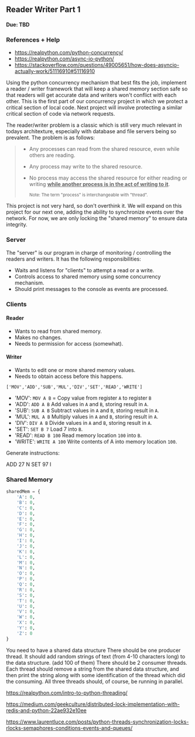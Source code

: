 ## Reader Writer Part 1

#### Due: TBD

### References + Help

-   https://realpython.com/python-concurrency/
-   https://realpython.com/async-io-python/
-   https://stackoverflow.com/questions/49005651/how-does-asyncio-actually-work/51116910#51116910

Using the python concurrency mechanism that best fits the job, implement a reader / writer framework that will keep a shared memory section safe so that readers will get accurate data and writers won't conflict with each other. This is the first part of our concurrency project in which we protect a critical section of local code. Next project will involve protecting a similar critical section of code via network requests.

The reader/writer problem is a classic which is still very much relevant in todays architexture, especially with database and file servers being so prevalent. The problem is as follows:

> -   Any processes can read from the shared resource, even while others are reading.
> -   Any process may write to the shared resource.
> -   No process may access the shared resource for either reading or writing <ins>**while another process is in the act of writing to it**</ins>.
>
>     <sub>Note: The term "process" is interchangeable with "thread".</sub>

This project is not very hard, so don't overthink it. We will expand on this project for our next one, adding the ability to synchronize events over the network. For now, we are only locking the "shared memory" to ensure data integrity.

### Server

The "server" is our program in charge of monitoring / controlling the readers and writers. It has the following responsibilities:

-   Waits and listens for "clients" to attempt a read or a write.
-   Controls access to shared memory using some concurrency mechanism.
-   Should print messages to the console as events are processed.

### Clients

#### Reader

-   Wants to read from shared memory.
-   Makes no changes.
-   Needs to permission for access (somewhat).

#### Writer

-   Wants to edit one or more shared memory values.
-   Needs to obtain access before this happens.

```
['MOV','ADD','SUB','MUL','DIV','SET','READ','WRITE']
```

-   'MOV': `MOV A B` = Copy value from register `A` to register `B`
-   'ADD': `ADD A B` Add values in `A` and `B`, storing result in `A`.
-   'SUB': `SUB A B` Subtract values in `A` and `B`, storing result in `A`.
-   'MUL': `MUL A B` Multiply values in `A` and `B`, storing result in `A`.
-   'DIV': `DIV A B` Divide values in `A` and `B`, storing result in `A`.
-   'SET': `SET B 7` Load 7 into `B`.
-   'READ': `READ B 100` Read memory location `100` into `B`.
-   'WRITE': `WRITE A 100` Write contents of A into memory location `100`.

Generate instructions:

ADD 27 N
SET 97 I

### Shared Memory

```python
sharedMem = {
    'A': 0,
    'B': 0,
    'C': 0,
    'D': 0,
    'E': 0,
    'F': 0,
    'G': 0,
    'H': 0,
    'I': 0,
    'J': 0,
    'K': 0,
    'L': 0,
    'M': 0,
    'N': 0,
    'O': 0,
    'P': 0,
    'Q': 0,
    'R': 0,
    'S': 0,
    'T': 0,
    'U': 0,
    'V': 0,
    'W': 0,
    'X': 0,
    'Y': 0,
    'Z': 0
}
```

You need to have a shared data structure
There should be one producer thread. It should add random strings of text (from 4-10 characters long) to the data structure. (add 100 of them)
There should be 2 consumer threads. Each thread should remove a string from the shared data structure, and then print the string along with some identification of the thread which did the consuming.
All three threads should, of course, be running in parallel.

https://realpython.com/intro-to-python-threading/

https://medium.com/geekculture/distributed-lock-implementation-with-redis-and-python-22ae932e10ee

https://www.laurentluce.com/posts/python-threads-synchronization-locks-rlocks-semaphores-conditions-events-and-queues/
